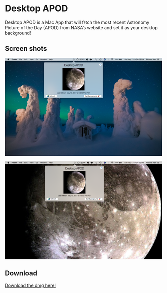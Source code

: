# Desktop APOD

Desktop APOD is a Mac App that will fetch the most recent Astronomy Picture of the Day (APOD) from NASA's website and set it as your desktop background!

## Screen shots

![](assets/ScreenShot1.png)

![](assets/ScreenShot2.png)

## Download

[Download the dmg here!](assets/DesktopAPOD.dmg)